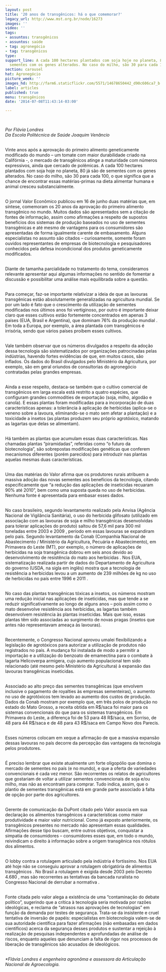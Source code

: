 ```yaml
---
layout: post
title: '20 anos de transgênicos: há o que comemorar?'
legacy_url: http://www.mst.org.br/node/16273
images: ''
video: ''
tags:
- assuntos: transgênicos
- assuntos: saúde
- tag: agronegócio
- tag: transgênicos
type: 
support_line: A cada 100 hectares plantados com soja hoje no planeta, 80 já são de
  sementes com os genes alterados. No caso do milho, são 30 para cada 100.
section: carousel
hat: Agronegócio
picture_week: ''
images_hd: http://farm6.staticflickr.com/5571/14678650442_d90c606ca7_b.jpg
label: articles
published: true
menu: transgênicos
date: '2014-07-08T11:43:14-03:00'

---
```

<p>&nbsp;</p><p><em>Por Flávia Londres</em><br><em>Da Escola Politécnica de Saúde Joaquim Venâncio</em></p><p><br>Vinte anos após a aprovação do primeiro alimento geneticamente modificado do mundo – um tomate com maior durabilidade criado na Califórnia -, o mercado de transgênicos atinge a maturidade com números expressivos, ainda que cercado de polêmicas. A cada 100 hectares plantados com soja hoje no planeta, 80 já são de sementes com os genes alterados. No caso do milho, são 30 para cada 100, o que significa que a chance de encontrar essas matérias-primas na dieta alimentar humana e animal cresceu substancialmente.</p><p><br>O jornal Valor Econômico publicou em 16 de junho duas matérias que, em síntese, comemoram os 20 anos da aprovação do primeiro alimento transgênico no mundo. Muitos dados são apresentados sem a citação de fontes de informação, assim como afirmações a respeito de supostos benefícios dos sistemas de produção baseados no uso de sementes transgênicas e até mesmo de vantagens para os consumidores são apresentadas de forma igualmente carente de embasamento. Alguns especialistas no assunto são citados – curiosamente, somente foram ouvidos representantes de empresas de biotecnologia e pesquisadores conhecidos pela defesa incondicional dos produtos geneticamente modificados.</p><p><br>Diante de tamanha parcialidade no tratamento do tema, consideramos relevante apresentar aqui algumas informações no sentido de fomentar a discussão e possibilitar uma análise mais equilibrada sobre a questão.</p><p><br>Para começar, faz-se importante relativizar a ideia de que as lavouras transgênicas estão absolutamente generalizadas na agricultura mundial. Se por um lado é fato que o crescimento da utilização de sementes modificadas nos últimos anos foi vertiginoso, por outro é importante deixar claro que esses cultivos estão fortemente concentrados em apenas 3 países (EUA, Brasil e Argentina), que dominam 76% da produção mundial . Em toda a Europa, por exemplo, a área plantada com transgênicos é irrisória, sendo que vários países proíbem esses cultivos.</p><p><br>Vale também observar que os números divulgados a respeito da adoção dessa tecnologia são sistematizados por organizações patrocinadas pelas indústrias, havendo fortes evidências de que, em muitos casos, são inflados. Os dados do Brasil divulgados pelo Ministério da Agricultura, por exemplo, são em geral oriundos de consultorias do agronegócio contratadas pelas grandes empresas.</p><p><br>Ainda a esse respeito, destaca-se também que o cultivo comercial de transgênicos em larga escala está restrito a quatro espécies, que configuram grandes commodities de exportação (soja, milho, algodão e canola). E essas plantas foram modificadas para a incorporação de duas características apenas: a tolerância à aplicação de herbicidas (aplica-se o veneno sobre a lavoura, eliminando-se o mato sem afetar a plantação) e a toxicidade a insetos (as plantas produzem seu próprio agrotóxico, matando as lagartas que delas se alimentam).</p><p><br>Há também as plantas que acumulam essas duas características. Nas chamadas plantas “piramidadas”, referidas como “o futuro da biotecnologia”, são sobrepostas modificações genéticas que conferem mecanismos diferentes (porém parecidos) para introduzir nas plantas aquelas mesmas duas características.</p><p><br>Uma das matérias do Valor afirma que os produtores rurais atribuem a massiva adoção das novas sementes aos benefícios da tecnologia, citando especificamente que “a redução das aplicações de inseticidas recuaram 90% até 2010”, bem como uma suposta queda no uso de herbicidas. Nenhuma fonte é apresentada para embasar esses dados.</p><p><br>No caso brasileiro, segundo levantamento realizado pela Anvisa (Agência Nacional de Vigilância Sanitária), o uso do herbicida glifosato (utilizado em associação com as lavouras de soja e milho transgênicas desenvolvidas para tolerar aplicações do produto) saltou de 57,6 mil para 300 mil toneladas entre 2003 e 2009 , período em essas lavouras se expandiram pelo país. Segundo levantamento da Conab (Companhia Nacional de Abastecimento / Ministério da Agricultura, Pecuária e Abastecimento), em Primavera do Leste (MT), por exemplo, o número de aplicações de herbicidas na soja transgênica dobrou em seis anos devido ao desenvolvimento de resistência do mato aos herbicidas . Nos EUA, sistematização realizada partir de dados do Departamento de Agricultura do governo (USDA, na sigla em inglês) mostra que a tecnologia de resistência a herbicidas levou a um aumento de 239 milhões de kg no uso de herbicidas no país entre 1996 e 2011 .</p><p><br>No caso das plantas transgênicas tóxicas a insetos, os números mostram uma redução inicial nas aplicações de inseticidas, mas que tende a se reduzir significativamente ao longo de alguns anos – pois assim como o mato desenvolve resistência aos herbicidas, as lagartas também desenvolvem resistência às plantas inseticidas. Mais que isso, essas plantas têm sido associadas ao surgimento de novas pragas (insetos que antes não representavam ameaça às lavouras).</p><p><br>Recentemente, o Congresso Nacional aprovou umalei flexibilizando a legislação de agrotóxicos para autorizar a utilização de produtos não registrados no país. A mudança foi instalada de modo a permitir a importação e a utilização do benzoato de emamectina para o combate à lagarta Helicoverpa armigera, cujo aumento populacional tem sido relacionado (até mesmo pelo Ministério da Agricultura) à expansão das lavouras transgênicas inseticidas.</p><p><br>Associado ao alto preço das sementes transgênicas (que envolvem inclusive o pagamento de royalties às empresas sementeiras), o aumento no uso de agrotóxicos tem levado ao aumento dos custos de produção. Dados da Conab mostram por exemplo que, em três polos de produção no estado do Mato Grosso, a receita obtida em R$/saca foi maior para os sistemas convencionais do que para os sistemas transgênicos. Em Primavera do Leste, a diferença foi de 53 para 48 R$/saca, em Sorriso, de 48 para 44 R$/saca e de 48 para 43 R$/saca em Campo Novo dos Parecis.</p><p><br>Esses números colocam em xeque a afirmação de que a massiva expansão dessas lavouras no país decorre da percepção das vantagens da tecnologia pelos produtores.</p><p><br>É preciso lembrar que existe atualmente um forte oligopólio que domina o mercado de sementes no país (e no mundo), e que a oferta de variedades convencionais é cada vez menor. São recorrentes os relatos de agricultores que gostariam de voltar a utilizar sementes convencionais de soja e/ou milho, mas não as encontram para comprar. Tudo indica, assim, que o plantio de sementes transgênicas está em grande parte associado à falta de opção por parte dos agricultores.</p><p><br>Gerente de comunicação da DuPont citado pelo Valor associa em sua declaração os alimentos transgênicos a características como maior produtividade e maior valor nutricional. Como já exposto anteriormente, os transgênicos presentes no mercado não apresentam essas qualidades. Afirmações desse tipo buscam, entre outros objetivos, conquistar a simpatia de consumidores – consumidores esses que, em todo o mundo, reivindicam o direito à informação sobre a origem transgênica nos rótulos dos alimentos.</p><p><br>O lobby contra a rotulagem articulado pela indústria é fortíssimo. Nos EUA até hoje não se conseguiu aprovar a rotulagem obrigatória de alimentos transgênicos . No Brasil a rotulagem é exigida desde 2003 pelo Decreto 4.680 , mas são recorrentes as tentativas da bancada ruralista no Congresso Nacional de derrubar a normativa .</p><p><br>Fonte citada pelo valor alega a existência de uma “contaminação do debate político”, sugerindo que a crítica à tecnologia seria motivada por razões ideológicas, e reclama de “atrasos nas aprovações de tecnologias” em função da demanda por testes de segurança. Trata-se da insistente e cruel tentativa de inversão de papéis: especialistas em biotecnologia valem-se de sua autoridade científica para fazer afirmações (não embasadas em dados científicos) acerca da segurança desses produtos e sustentar a rejeição à realização de pesquisas independentes e aprofundadas de análise de riscos, enquanto aqueles que denunciam a falta de rigor nos processos de liberação de transgênicos são acusados de ideológicos.</p><p><br><em>*Flávia Londres é engenheira agronôma e assessora da Articulação Nacional de Agroecologia.<br></em></p><p>&nbsp;</p>
